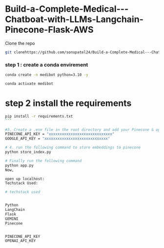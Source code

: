 
# Build-a-Complete-Medical---Chatboat-with-LLMs-Langchain-Pinecone-Flask-AWS


Clone the repo 

````bash
git clonehttps://github.com/sonupatel24/Build-a-Complete-Medical---Chatboat-with-LLMs-Langchain-Pinecone-Flask-AWS.git
 ````


 ### step 1 : create a conda envirement 

 ````bash
 conda create -n medibot python=3.10 -y
 ````


 ````bash
 conda activate medibot
 ````


 # step 2 install the requirements

````bash
pip install -r requirements.txt
```

#3. Create a .env file in the root directory and add your Pinecone & openai credentials as follows:
PINECONE_API_KEY = "xxxxxxxxxxxxxxxxxxxxxxxxxxxxx"
GOOGLE_API_KEY = "xxxxxxxxxxxxxxxxxxxxxxxxxxxxx"

# 4. run the following command to store embeddings to pinecone
python store_index.py

# Finally run the following command
python app.py
Now,

open up localhost:
Techstack Used:

# techstack used


Python
LangChain
Flask
GEMINI
Pinecone


PINECONE_API_KEY
OPENAI_API_KEY



